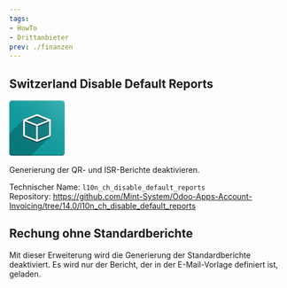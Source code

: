 ```yaml
---
tags:
- HowTo
- Drittanbieter
prev: ./finanzen
---
```

## Switzerland Disable Default Reports
![icon_oms_box](assets/icon_oms_box.png)

Generierung der QR- und ISR-Berichte deaktivieren.

Technischer Name: `l10n_ch_disable_default_reports`\
Repository: <https://github.com/Mint-System/Odoo-Apps-Account-Invoicing/tree/14.0/l10n_ch_disable_default_reports>

## Rechung ohne Standardberichte

Mit dieser Erweiterung wird die Generierung der Standardberichte deaktiviert. Es wird nur der Bericht, der in der E-Mail-Vorlage definiert ist, geladen.
